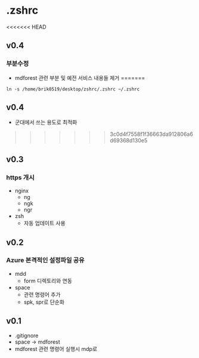 # .zshrc

<<<<<<< HEAD

## v0.4
### 부분수정
- mdforest 관련 부분 및 예전 서비스 내용들 제거
=======
```
ln -s /home/brik0519/desktop/zshrc/.zshrc ~/.zshrc
```

## v0.4
- 군대에서 쓰는 용도로 최적화
>>>>>>> 3c0d4f7558f1f36663da912806a6d69368d130e5

## v0.3
### https 개시
- nginx
    - ng
    - ngk
    - ngr
- zsh
    - 자동 업데이트 사용

## v0.2
### Azure 본격적인 설정파일 공유
- mdd
    - form 디렉토리와 연동
- space
    - 관련 명령어 추가
    - spk, spr로 단순화


## v0.1
- .gitignore
- space -> mdforest
- mdforest 관련 명령어 실행시 mdp로
